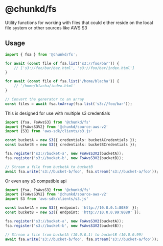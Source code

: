 # @chunkd/fs

Utility functions for working with files that could either reside on the local file system or other sources like AWS S3

## Usage

```typescript
import { fsa } from '@chunkd/fs';

for await (const file of fsa.list('s3://foo/bar')) {
    // ['s3://foo/bar/baz.html', 's3://foo/bar/index.html']
}

for await (const file of fsa.list('/home/blacha')) {
    // '/home/blacha/index.html'
}

// Convert the generator to an array
const files = await fsa.toArray(fsa.list('s3://foo/bar'));
```

This is designed for use with multiple s3 credentials 

```typescript
import {fsa, FsAwsS3} from '@chunkd/fs'
import {FsAwsS3V2} from '@chunkd/source-aws-v2'
import {S3} from 'aws-sdk/clients/s3.js'

const bucketA = new S3({ credentials: bucketACredentials });
const bucketB = new S3({ credentials: bucketBCredentials });

fsa.register('s3://bucket-a', new FsAwsS3V2(bucketA));
fsa.register('s3://bucket-b', new FsAwsS3V2(bucketB));

// Stream a file from bucketA to bucketB
await fsa.write('s3://bucket-b/foo', fsa.stream('s3://bucket-a/foo'));
```

Or even any s3 compatible api

```typescript
import {fsa, FsAwsS3} from '@chunkd/fs'
import {FsAwsS3V2} from '@chunkd/source-aws-v2'
import S3 from 'aws-sdk/clients/s3.js'

const bucketA = new S3({ endpoint: 'http://10.0.0.1:8080' });
const bucketB = new S3({ endpoint: 'http://10.0.0.99:8080' });

fsa.register('s3://bucket-a', new FsAwsS3V2(bucketA));
fsa.register('s3://bucket-b', new FsAwsS3V2(bucketB));

// Stream a file from bucketA (10.0.0.1) to bucketB (10.0.0.99)
await fsa.write('s3://bucket-b/foo', fsa.stream('s3://bucket-a/foo'));
```